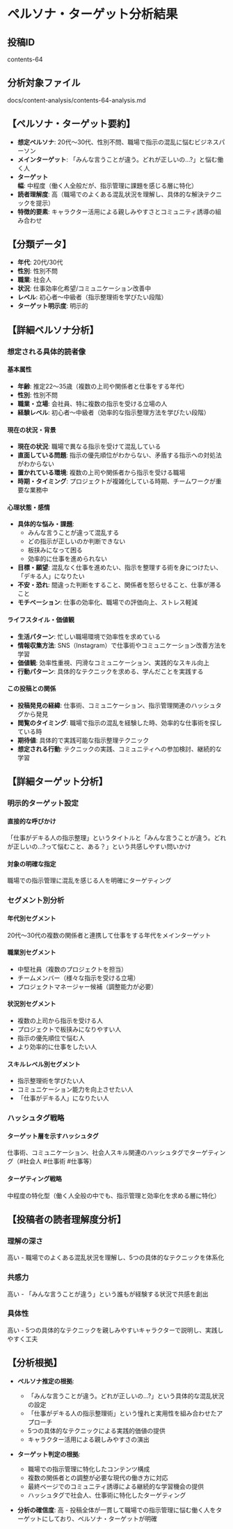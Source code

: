# ペルソナ・ターゲット分析結果

## 投稿ID
contents-64

## 分析対象ファイル
docs/content-analysis/contents-64-analysis.md

## 【ペルソナ・ターゲット要約】
- **想定ペルソナ**: 20代〜30代、性別不問、職場で指示の混乱に悩むビジネスパーソン
- **メインターゲット**: 「みんな言うことが違う。どれが正しいの...?」と悩む働く人
- **ターゲット幅**: 中程度（働く人全般だが、指示管理に課題を感じる層に特化）
- **読者理解度**: 高（職場でのよくある混乱状況を理解し、具体的な解決テクニックを提示）
- **特徴的要素**: キャラクター活用による親しみやすさとコミュニティ誘導の組み合わせ

## 【分類データ】
- **年代**: 20代/30代
- **性別**: 性別不問
- **職業**: 社会人
- **状況**: 仕事効率化希望/コミュニケーション改善中
- **レベル**: 初心者〜中級者（指示整理術を学びたい段階）
- **ターゲット明示度**: 明示的

## 【詳細ペルソナ分析】

### 想定される具体的読者像
#### 基本属性
- **年齢**: 推定22〜35歳（複数の上司や関係者と仕事をする年代）
- **性別**: 性別不問
- **職業・立場**: 会社員、特に複数の指示を受ける立場の人
- **経験レベル**: 初心者〜中級者（効率的な指示整理方法を学びたい段階）

#### 現在の状況・背景
- **現在の状況**: 職場で異なる指示を受けて混乱している
- **直面している問題**: 指示の優先順位がわからない、矛盾する指示への対処法がわからない
- **置かれている環境**: 複数の上司や関係者から指示を受ける職場
- **時期・タイミング**: プロジェクトが複雑化している時期、チームワークが重要な業務中

#### 心理状態・感情
- **具体的な悩み・課題**: 
  - みんな言うことが違って混乱する
  - どの指示が正しいのか判断できない
  - 板挟みになって困る
  - 効率的に仕事を進められない
- **目標・願望**: 混乱なく仕事を進めたい、指示を整理する術を身につけたい、「デキる人」になりたい
- **不安・恐れ**: 間違った判断をすること、関係者を怒らせること、仕事が滞ること
- **モチベーション**: 仕事の効率化、職場での評価向上、ストレス軽減

#### ライフスタイル・価値観
- **生活パターン**: 忙しい職場環境で効率性を求めている
- **情報収集方法**: SNS（Instagram）で仕事術やコミュニケーション改善方法を学習
- **価値観**: 効率性重視、円滑なコミュニケーション、実践的なスキル向上
- **行動パターン**: 具体的なテクニックを求める、学んだことを実践する

#### この投稿との関係
- **投稿発見の経緯**: 仕事術、コミュニケーション、指示管理関連のハッシュタグから発見
- **閲覧のタイミング**: 職場で指示の混乱を経験した時、効率的な仕事術を探している時
- **期待値**: 具体的で実践可能な指示整理テクニック
- **想定される行動**: テクニックの実践、コミュニティへの参加検討、継続的な学習

## 【詳細ターゲット分析】

### 明示的ターゲット設定
#### 直接的な呼びかけ
「仕事がデキる人の指示整理」というタイトルと「みんな言うことが違う。どれが正しいの...?って悩むこと、ある？」という共感しやすい問いかけ

#### 対象の明確な指定
職場での指示管理に混乱を感じる人を明確にターゲティング

### セグメント別分析
#### 年代別セグメント
20代〜30代の複数の関係者と連携して仕事をする年代をメインターゲット

#### 職業別セグメント
- 中堅社員（複数のプロジェクトを担当）
- チームメンバー（様々な指示を受ける立場）
- プロジェクトマネージャー候補（調整能力が必要）

#### 状況別セグメント
- 複数の上司から指示を受ける人
- プロジェクトで板挟みになりやすい人
- 指示の優先順位で悩む人
- より効率的に仕事をしたい人

#### スキルレベル別セグメント
- 指示整理術を学びたい人
- コミュニケーション能力を向上させたい人
- 「仕事がデキる人」になりたい人

### ハッシュタグ戦略
#### ターゲット層を示すハッシュタグ
仕事術、コミュニケーション、社会人スキル関連のハッシュタグでターゲティング（#社会人 #仕事術 #仕事等）

#### ターゲティング戦略
中程度の特化型（働く人全般の中でも、指示管理と効率化を求める層に特化）

## 【投稿者の読者理解度分析】
### 理解の深さ
高い - 職場でのよくある混乱状況を理解し、5つの具体的なテクニックを体系化

### 共感力
高い - 「みんな言うことが違う」という誰もが経験する状況で共感を創出

### 具体性
高い - 5つの具体的なテクニックを親しみやすいキャラクターで説明し、実践しやすく工夫

## 【分析根拠】
- **ペルソナ推定の根拠**: 
  - 「みんな言うことが違う。どれが正しいの...?」という具体的な混乱状況の設定
  - 「仕事がデキる人の指示整理術」という憧れと実用性を組み合わせたアプローチ
  - 5つの具体的なテクニックによる実践的価値の提供
  - キャラクター活用による親しみやすさの演出

- **ターゲット判定の根拠**: 
  - 職場での指示管理に特化したコンテンツ構成
  - 複数の関係者との調整が必要な現代の働き方に対応
  - 最終ページでのコミュニティ誘導による継続的な学習機会の提供
  - ハッシュタグで社会人、仕事術に特化したターゲティング

- **分析の確信度**: 高 - 投稿全体が一貫して職場での指示管理に悩む働く人をターゲットにしており、ペルソナ・ターゲットが明確